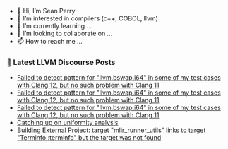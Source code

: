 - 👋 Hi, I’m Sean Perry
- 👀 I’m interested in compilers (c++, COBOL, llvm)
- 🌱 I’m currently learning ...
- 💞️ I’m looking to collaborate on ...
- 📫 How to reach me ...

<!---
s66perry/s66perry is a ✨ special ✨ repository because its `README.md` (this file) appears on your GitHub profile.
You can click the Preview link to take a look at your changes.
--->
### 📕 Latest LLVM Discourse Posts

<!-- DISCOURSE-LLVM:START -->
- [Failed to detect pattern for &quot;llvm.bswap.i64&quot; in some of my test cases with Clang 12, but no such problem with Clang 11](https://discourse.llvm.org/t/failed-to-detect-pattern-for-llvm-bswap-i64-in-some-of-my-test-cases-with-clang-12-but-no-such-problem-with-clang-11/68421#post_3)
- [Failed to detect pattern for &quot;llvm.bswap.i64&quot; in some of my test cases with Clang 12, but no such problem with Clang 11](https://discourse.llvm.org/t/failed-to-detect-pattern-for-llvm-bswap-i64-in-some-of-my-test-cases-with-clang-12-but-no-such-problem-with-clang-11/68421#post_2)
- [Failed to detect pattern for &quot;llvm.bswap.i64&quot; in some of my test cases with Clang 12, but no such problem with Clang 11](https://discourse.llvm.org/t/failed-to-detect-pattern-for-llvm-bswap-i64-in-some-of-my-test-cases-with-clang-12-but-no-such-problem-with-clang-11/68421#post_1)
- [Catching up on uniformity analysis](https://discourse.llvm.org/t/catching-up-on-uniformity-analysis/68403#post_3)
- [Building External Project: target &quot;mlir_runner_utils&quot; links to target &quot;Terminfo::terminfo&quot; but the target was not found](https://discourse.llvm.org/t/building-external-project-target-mlir-runner-utils-links-to-target-terminfo-terminfo-but-the-target-was-not-found/68397#post_13)
<!-- DISCOURSE-LLVM:END -->
